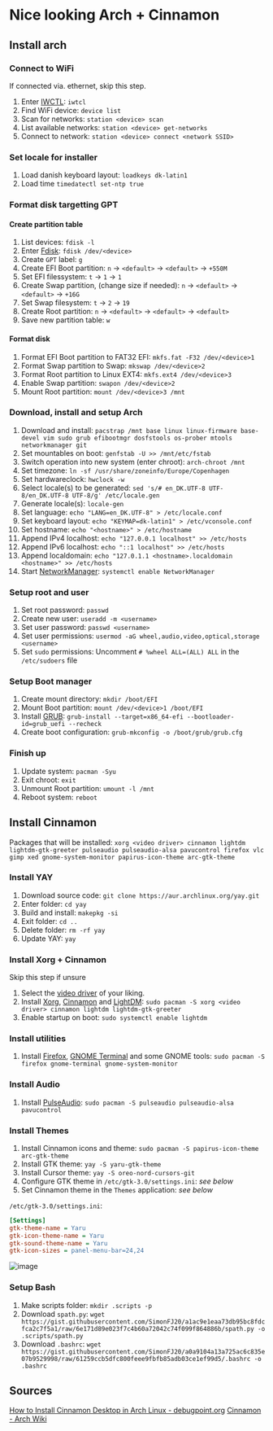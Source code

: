 
# Nice looking Arch + Cinnamon

## Install arch

### Connect to WiFi

If connected via. ethernet, skip this step.

1. Enter [IWCTL](https://wiki.archlinux.org/title/Iwd#iwctl): `iwtcl`
2. Find WiFi device: `device list`
3. Scan for networks: `station <device> scan`
4. List available networks: `station <device> get-networks`
5. Connect to network: `station <device> connect <network SSID>`

### Set locale for installer

1. Load danish keyboard layout: `loadkeys dk-latin1`
2. Load time `timedatectl set-ntp true`

### Format disk targetting GPT

#### Create partition table

1. List devices: `fdisk -l`
2. Enter [Fdisk](https://wiki.archlinux.org/title/Fdisk): `fdisk /dev/<device>`
3. Create `GPT` label: `g`
4. Create EFI Boot partition: `n` → `<default>` → `<default>` → `+550M`
5. Set EFI filessystem: `t` → `1` → `1`
6. Create Swap partition, (change size if needed): `n` → `<default>` → `<default>` → `+16G`
7. Set Swap filesystem: `t` → `2` → `19`
8. Create Root partition: `n` → `<default>` → `<default>` → `<default>`
9. Save new partition table: `w`

#### Format disk

1. Format EFI Boot partition to FAT32 EFI: `mkfs.fat -F32 /dev/<device>1`
2. Format Swap partition to Swap: `mkswap /dev/<device>2`
3. Format Root partition to Linux EXT4: `mkfs.ext4 /dev/<device>3`
4. Enable Swap partition: `swapon /dev/<device>2`
5. Mount Root partition: `mount /dev/<device>3 /mnt`

### Download, install and setup Arch

1. Download and install: `pacstrap /mnt base linux linux-firmware base-devel vim sudo grub efibootmgr dosfstools os-prober mtools networkmanager git`
2. Set mountables on boot: `genfstab -U >> /mnt/etc/fstab`
3. Switch operation into new system (enter chroot): `arch-chroot /mnt`
4. Set timezone: `ln -sf /usr/share/zoneinfo/Europe/Copenhagen`
5. Set hardwareclock: `hwclock -w`
6. Select locale(s) to be generated: `sed 's/# en_DK.UTF-8 UTF-8/en_DK.UTF-8 UTF-8/g' /etc/locale.gen`
7. Generate locale(s): `locale-gen`
8. Set language: `echo "LANG=en_DK.UTF-8" > /etc/locale.conf`
9. Set keyboard layout: `echo "KEYMAP=dk-latin1" > /etc/vconsole.conf`
10. Set hostname: `echo "<hostname>" > /etc/hostname`
11. Append IPv4 localhost: `echo "127.0.0.1 localhost" >> /etc/hosts`
12. Append IPv6 localhost: `echo "::1 localhost" >> /etc/hosts`
13. Append localdomain: `echo "127.0.1.1 <hostname>.localdomain <hostname>" >> /etc/hosts`
14. Start [NetworkManager](https://wiki.archlinux.org/title/NetworkManager): `systemctl enable NetworkManager`

### Setup root and user

1. Set root password: `passwd`
2. Create new user: `useradd -m <username>`
3. Set user password: `passwd <username>`
4. Set user permissions: `usermod -aG wheel,audio,video,optical,storage <username>`
5. Set `sudo` permissions: Uncomment `# %wheel ALL=(ALL) ALL` in the `/etc/sudoers` file

### Setup Boot manager

1. Create mount directory: `mkdir /boot/EFI`
2. Mount Boot partition: `mount /dev/<device>1 /boot/EFI`
3. Install [GRUB](https://wiki.archlinux.org/title/GRUB): `grub-install --target=x86_64-efi --bootloader-id=grub_uefi --recheck`
4. Create boot configuration: `grub-mkconfig -o /boot/grub/grub.cfg`

### Finish up

1. Update system: `pacman -Syu`
2. Exit chroot: `exit`
3. Unmount Root partition: `umount -l /mnt`
4. Reboot system: `reboot`

## Install Cinnamon

Packages that will be installed: `xorg <video driver> cinnamon lightdm lightdm-gtk-greeter pulseaudio pulseaudio-alsa pavucontrol firefox vlc gimp xed gnome-system-monitor papirus-icon-theme arc-gtk-theme`

### Install YAY

1. Download source code: `git clone https://aur.archlinux.org/yay.git`
2. Enter folder: `cd yay`
3. Build and install: `makepkg -si`
4. Exit folder: `cd ..`
5. Delete folder: `rm -rf yay`
6. Update YAY: `yay`

### Install Xorg + Cinnamon

Skip this step if unsure

1. Select the [video driver](https://wiki.archlinux.org/title/Xorg#Driver_installation) of your liking.
2. Install [Xorg](https://wiki.archlinux.org/title/Xorg), [Cinnamon](https://wiki.archlinux.org/title/Cinnamon#Installation) and [LightDM](https://wiki.archlinux.org/title/LightDM): `sudo pacman -S xorg <video driver> cinnamon lightdm lightdm-gtk-greeter`
3. Enable startup on boot: `sudo systemctl enable lightdm`

### Install utilities

1. Install [Firefox](https://www.mozilla.org/en-US/firefox/new/), [GNOME Terminal](https://help.gnome.org/users/gnome-terminal/stable/) and some GNOME tools: `sudo pacman -S firefox gnome-terminal gnome-system-monitor`

### Install Audio

1. Install [PulseAudio](https://wiki.archlinux.org/title/PulseAudio): `sudo pacman -S pulseaudio pulseaudio-alsa pavucontrol`

### Install Themes

1. Install Cinnamon icons and theme: `sudo pacman -S papirus-icon-theme arc-gtk-theme`
2. Install GTK theme: `yay -S yaru-gtk-theme`
3. Install Cursor theme: `yay -S oreo-nord-cursors-git`
4. Configure GTK theme in `/etc/gtk-3.0/settings.ini`: *see below*
5. Set Cinnamon theme in the `Themes` application: *see below*

`/etc/gtk-3.0/settings.ini`:
```ini
[Settings]
gtk-theme-name = Yaru
gtk-icon-theme-name = Yaru
gtk-sound-theme-name = Yaru
gtk-icon-sizes = panel-menu-bar=24,24
```
![image](https://user-images.githubusercontent.com/28040410/151721342-e2172de8-5e0e-4bd3-9324-1a7b9375104f.png)

### Setup Bash

1. Make scripts folder: `mkdir .scripts -p`
2. Download `spath.py`: `wget https://gist.githubusercontent.com/SimonFJ20/a1ac9e1eaa73db95bc8fdcfca2c7f5a1/raw/6e171d89e023f7c4b60a72042c74f099f864886b/spath.py -o .scripts/spath.py`
3. Download `.bashrc`: `wget https://gist.githubusercontent.com/SimonFJ20/a0a9104a13a725ac6c835e07b9529998/raw/61259ccb5dfc800feee9fbfb85adb03ce1ef99d5/.bashrc -o .bashrc`

## Sources

[How to Install Cinnamon Desktop in Arch Linux - debugpoint.org](https://www.debugpoint.com/2021/02/cinnamon-arch-linux-install/)
[Cinnamon - Arch Wiki](https://wiki.archlinux.org/title/Cinnamon#Installation)

